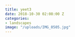 ```yaml
---
title: yeet3
date: 2018-10-30 02:08:00 Z
categories:
- landscapes
image: "/uploads/IMG_0505.jpg"
---
```



